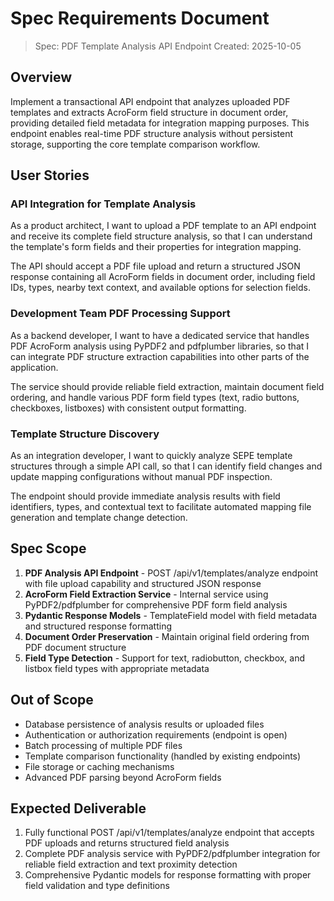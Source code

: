 # Spec Requirements Document

> Spec: PDF Template Analysis API Endpoint
> Created: 2025-10-05

## Overview

Implement a transactional API endpoint that analyzes uploaded PDF templates and extracts AcroForm field structure in document order, providing detailed field metadata for integration mapping purposes. This endpoint enables real-time PDF structure analysis without persistent storage, supporting the core template comparison workflow.

## User Stories

### API Integration for Template Analysis

As a product architect, I want to upload a PDF template to an API endpoint and receive its complete field structure analysis, so that I can understand the template's form fields and their properties for integration mapping.

The API should accept a PDF file upload and return a structured JSON response containing all AcroForm fields in document order, including field IDs, types, nearby text context, and available options for selection fields.

### Development Team PDF Processing Support

As a backend developer, I want to have a dedicated service that handles PDF AcroForm analysis using PyPDF2 and pdfplumber libraries, so that I can integrate PDF structure extraction capabilities into other parts of the application.

The service should provide reliable field extraction, maintain document field ordering, and handle various PDF form field types (text, radio buttons, checkboxes, listboxes) with consistent output formatting.

### Template Structure Discovery

As an integration developer, I want to quickly analyze SEPE template structures through a simple API call, so that I can identify field changes and update mapping configurations without manual PDF inspection.

The endpoint should provide immediate analysis results with field identifiers, types, and contextual text to facilitate automated mapping file generation and template change detection.

## Spec Scope

1. **PDF Analysis API Endpoint** - POST /api/v1/templates/analyze endpoint with file upload capability and structured JSON response
2. **AcroForm Field Extraction Service** - Internal service using PyPDF2/pdfplumber for comprehensive PDF form field analysis
3. **Pydantic Response Models** - TemplateField model with field metadata and structured response formatting
4. **Document Order Preservation** - Maintain original field ordering from PDF document structure
5. **Field Type Detection** - Support for text, radiobutton, checkbox, and listbox field types with appropriate metadata

## Out of Scope

- Database persistence of analysis results or uploaded files
- Authentication or authorization requirements (endpoint is open)
- Batch processing of multiple PDF files
- Template comparison functionality (handled by existing endpoints)
- File storage or caching mechanisms
- Advanced PDF parsing beyond AcroForm fields

## Expected Deliverable

1. Fully functional POST /api/v1/templates/analyze endpoint that accepts PDF uploads and returns structured field analysis
2. Complete PDF analysis service with PyPDF2/pdfplumber integration for reliable field extraction and text proximity detection
3. Comprehensive Pydantic models for response formatting with proper field validation and type definitions
